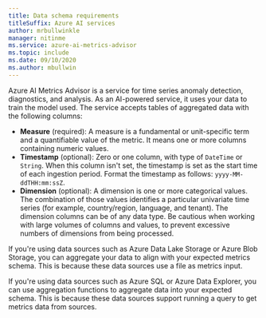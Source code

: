 ```yaml
---
title: Data schema requirements
titleSuffix: Azure AI services
author: mrbullwinkle
manager: nitinme
ms.service: azure-ai-metrics-advisor
ms.topic: include
ms.date: 09/10/2020
ms.author: mbullwin
---
```


Azure AI Metrics Advisor is a service for time series anomaly detection, diagnostics, and analysis. As an AI-powered service, it uses your data to train the model used. The service accepts tables of aggregated data with the following columns:

* **Measure** (required): A measure is a fundamental or unit-specific term and a quantifiable value of the metric. It means one or more columns containing numeric values.
* **Timestamp** (optional): Zero or one column, with type of `DateTime` or `String`. When this column isn't set, the timestamp is set as the start time of each ingestion period. Format the timestamp as follows: `yyyy-MM-ddTHH:mm:ssZ`. 
* **Dimension** (optional): A dimension is one or more categorical values. The combination of those values identifies a particular univariate time series (for example, country/region, language, and tenant). The dimension columns can be of any data type. Be cautious when working with large volumes of columns and values, to prevent excessive numbers of dimensions from being processed.

If you're using data sources such as Azure Data Lake Storage or Azure Blob Storage, you can aggregate your data to align with your expected metrics schema. This is because these data sources use a file as metrics input.

If you're using data sources such as Azure SQL or Azure Data Explorer, you can use aggregation functions to aggregate data into your expected schema. This is because these data sources support running a query to get metrics data from sources.

